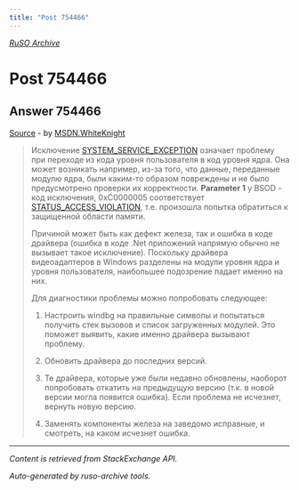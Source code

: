 ```yaml
---
title: "Post 754466"
---
```

<p><i><a href="https://github.com/MSDN-WhiteKnight/ruso-archive/">RuSO Archive</a></i></p>
<h1>Post 754466</h1>
<h2>Answer 754466</h2>
<p><a href="https://ru.stackoverflow.com/a/754466/">Source</a> - by <a href="https://ru.stackoverflow.com/users/240512/msdn-whiteknight">MSDN.WhiteKnight</a></p>
<blockquote>
<p>Исключение <a href="https://docs.microsoft.com/en-us/windows-hardware/drivers/debugger/bug-check-0x3b--system-service-exception" rel="nofollow noreferrer">SYSTEM_SERVICE_EXCEPTION</a> означает проблему при переходе из кода уровня пользователя в код уровня ядра. Она может возникать например, из-за того, что данные, переданные модулю ядра, были каким-то образом повреждены и не было предусмотрено проверки их корректности. <strong>Parameter 1</strong> у BSOD - код исключения, 0xC0000005 соответствует <a href="https://msdn.microsoft.com/en-us/library/cc704588.aspx?f=255&amp;MSPPError=-2147217396" rel="nofollow noreferrer">STATUS_ACCESS_VIOLATION</a>, т.е. произошла попытка обратиться к защищенной области памяти. </p>

<p>Причиной может быть как дефект железа, так и ошибка в коде драйвера (ошибка в коде .Net приложений напрямую обычно не вызывает такое исключение). Поскольку драйвера видеоадаптеров в Windows разделены на модули уровня ядра и уровня пользователя, наибольшее подозрение падает именно на них.</p>

<p>Для диагностики проблемы можно попробовать следующее:</p>

<ol>
<li><p>Настроить windbg на правильные символы и попытаться получить стек вызовов и список загруженных модулей. Это поможет выявить, какие именно драйвера вызывают проблему.</p></li>
<li><p>Обновить драйвера до последних версий.</p></li>
<li><p>Те драйвера, которые уже были недавно обновлены, наоборот попробовать откатить на предыдущую версию (т.к. в новой версии могла появится ошибка). Если проблема не исчезнет, вернуть новую версию.</p></li>
<li><p>Заменять компоненты железа на заведомо исправные, и смотреть, на каком исчезнет ошибка. </p></li>
</ol>

</blockquote>
<hr/>
<p><i>Content is retrieved from StackExchange API. </i></p>
<p><i>Auto-generated by ruso-archive tools. </i></p>
